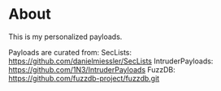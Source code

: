 # About

This is my personalized payloads.

Payloads are curated from:
SecLists: https://github.com/danielmiessler/SecLists
IntruderPayloads: https://github.com/1N3/IntruderPayloads
FuzzDB: https://github.com/fuzzdb-project/fuzzdb.git

